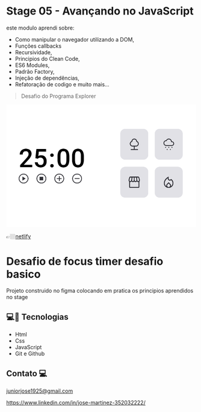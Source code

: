 
# Stage 05 - Avançando no JavaScript  

este modulo aprendi sobre:

- Como manipular o navegador utilizando a DOM, 
- Funções callbacks 
- Recursividade, 
- Principios do Clean Code, 
- ES6 Modules, 
- Padrão Factory, 
- Injeção de dependências, 
- Refatoração de codigo e muito mais... 


> Desafio do Programa Explorer 

![preview](./.github/desafio%20basico%20pomodoro.png)


👉🏼[netlify](https://polite-dodol-f276bd.netlify.app/)


# Desafio de focus timer desafio basico 


Projeto construido no figma colocando em pratica os principios aprendidos no stage 



##   💻🔧 Tecnologias

- Html 
- Css
- JavaScript
- Git e Github

## Contato 💻

juniorjose1925@gmail.com


https://www.linkedin.com/in/jose-martinez-352032222/

